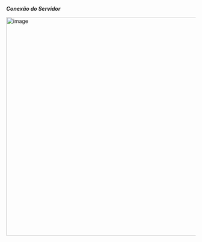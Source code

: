 ***Conexão do Servidor***

<img width="581" alt="image" src="https://github.com/LucasB712/POO-3-Semestre/assets/93289129/584ec90e-35a4-4667-b19a-aaf7535bcf07">
